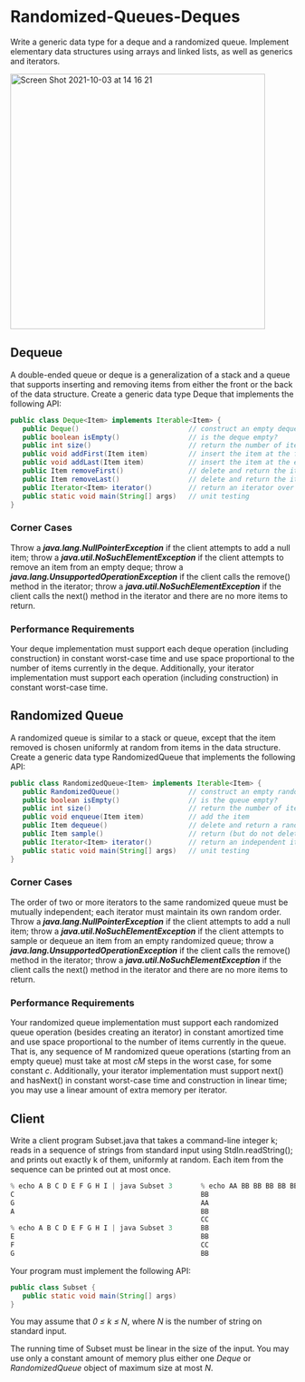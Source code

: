 # Randomized-Queues-Deques
Write a generic data type for a deque and a randomized queue. Implement elementary data structures using arrays and linked lists, as well as generics and iterators.

<img width="450" alt="Screen Shot 2021-10-03 at 14 16 21" src="https://user-images.githubusercontent.com/83437383/135770092-b0987de6-d197-4c39-b6da-2944e0e3d46a.png">

## Dequeue 
A double-ended queue or deque is a generalization of a stack and a queue that supports inserting and removing items from either the front or the back of the data structure. Create a generic data type Deque that implements the following API:

```java
public class Deque<Item> implements Iterable<Item> {
   public Deque()                           // construct an empty deque
   public boolean isEmpty()                 // is the deque empty?
   public int size()                        // return the number of items on the deque
   public void addFirst(Item item)          // insert the item at the front
   public void addLast(Item item)           // insert the item at the end
   public Item removeFirst()                // delete and return the item at the front
   public Item removeLast()                 // delete and return the item at the end
   public Iterator<Item> iterator()         // return an iterator over items in order from front to end
   public static void main(String[] args)   // unit testing
}
```

### Corner Cases 
Throw a <b><i>java.lang.NullPointerException</i></b> if the client attempts to add a null item; throw a <b><i>java.util.NoSuchElementException</i></b> if the client attempts to remove an item from an empty deque; throw a <b><i>java.lang.UnsupportedOperationException</i></b> if the client calls the remove() method in the iterator; throw a <b><i>java.util.NoSuchElementException</i></b> if the client calls the next() method in the iterator and there are no more items to return.

### Performance Requirements 
Your deque implementation must support each deque operation (including construction) in constant worst-case time and use space proportional to the number of items currently in the deque. Additionally, your iterator implementation must support each operation (including construction) in constant worst-case time.

## Randomized Queue
A randomized queue is similar to a stack or queue, except that the item removed is chosen uniformly at random from items in the data structure. Create a generic data type RandomizedQueue that implements the following API:

```java
public class RandomizedQueue<Item> implements Iterable<Item> {
   public RandomizedQueue()                 // construct an empty randomized queue
   public boolean isEmpty()                 // is the queue empty?
   public int size()                        // return the number of items on the queue
   public void enqueue(Item item)           // add the item
   public Item dequeue()                    // delete and return a random item
   public Item sample()                     // return (but do not delete) a random item
   public Iterator<Item> iterator()         // return an independent iterator over items in random order
   public static void main(String[] args)   // unit testing
}
```

### Corner Cases
The order of two or more iterators to the same randomized queue must be mutually independent; each iterator must maintain its own random order. Throw a <b><i>java.lang.NullPointerException</i></b> if the client attempts to add a null item; throw a <b><i>java.util.NoSuchElementException</i></b> if the client attempts to sample or dequeue an item from an empty randomized queue; throw a <b><i>java.lang.UnsupportedOperationException</i></b> if the client calls the remove() method in the iterator; throw a <b><i>java.util.NoSuchElementException</i></b> if the client calls the next() method in the iterator and there are no more items to return.

### Performance Requirements
Your randomized queue implementation must support each randomized queue operation (besides creating an iterator) in constant amortized time and use space proportional to the number of items currently in the queue. That is, any sequence of M randomized queue operations (starting from an empty queue) must take at most <i>cM</i> steps in the worst case, for some constant <i>c</i>. Additionally, your iterator implementation must support next() and hasNext() in constant worst-case time and construction in linear time; you may use a linear amount of extra memory per iterator.

## Client
Write a client program Subset.java that takes a command-line integer k; reads in a sequence of strings from standard input using StdIn.readString(); and prints out exactly k of them, uniformly at random. Each item from the sequence can be printed out at most once.

```java
% echo A B C D E F G H I | java Subset 3       % echo AA BB BB BB BB BB CC CC | java Subset 8
C                                              BB
G                                              AA
A                                              BB
                                               CC
% echo A B C D E F G H I | java Subset 3       BB
E                                              BB
F                                              CC
G                                              BB
```

Your program must implement the following API:
```java
public class Subset {
   public static void main(String[] args)
}
```

You may assume that <i>0 ≤ k ≤ N</i>, where <i>N</i> is the number of string on standard input.

The running time of Subset must be linear in the size of the input. You may use only a constant amount of memory plus either one <i>Deque</i> or <i>RandomizedQueue</i> object of maximum size at most <i>N</i>.
